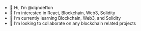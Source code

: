 - 👋 Hi, I’m @dqndel1on
- 👀 I’m interested in React, Blockchain, Web3, Solidity
- 🌱 I’m currently learning Blockchain, Web3, and Solidity
- 💞️ I’m looking to collaborate on any blockchain related projects

<!---
dqndel1on/dqndel1on is a ✨ special ✨ repository because its `README.md` (this file) appears on your GitHub profile.
You can click the Preview link to take a look at your changes.
--->
